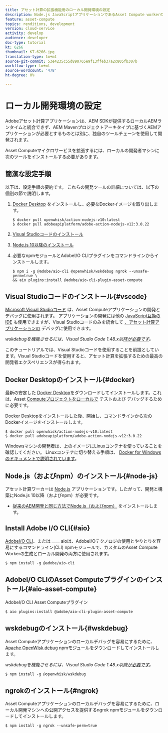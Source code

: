 ```yaml
---
title: アセット計算の拡張機能用のローカル開発環境の設定
description: Node.js JavaScriptアプリケーションであるAsset Compute workerの開発には、Node.jsや様々なnpmモジュール、Docker DesktopやMicrosoft Visual Studioコードなど、従来のAEMの開発とは異なる特定の開発ツールが必要です。
feature: asset-compute
topics: renditions, development
version: cloud-service
activity: develop
audience: developer
doc-type: tutorial
kt: 6266
thumbnail: KT-6266.jpg
translation-type: tm+mt
source-git-commit: 53e4235c55d890765e9f13ffeb37a2c805fb307b
workflow-type: tm+mt
source-wordcount: '478'
ht-degree: 0%

---
```



# ローカル開発環境の設定

Adobeアセット計算アプリケーションは、AEM SDKが提供するローカルAEMランタイムと統合できず、AEM Mavenプロジェクトアーキタイプに基づくAEMアプリケーションが必要とするものとは別に、独自のツールチェーンを使用して開発されます。

Asset Computeマイクロサービスを拡張するには、ローカルの開発者マシンに次のツールをインストールする必要があります。

## 簡潔な設定手順

以下は、設定手順の要約です。 これらの開発ツールの詳細については、以下の個別の節で説明します。

1. [Docker Desktop](https://www.docker.com/products/docker-desktop) をインストールし、必要なDockerイメージを取り出します。

   ```
   $ docker pull openwhisk/action-nodejs-v10:latest
   $ docker pull adobeapiplatform/adobe-action-nodejs-v12:3.0.22
   ```

1. [Visual Studioコードのインストール](https://code.visualstudio.com/download)
1. [Node.js 10以降のインストール](../../local-development-environment/development-tools.md#node-js)
1. 必要なnpmモジュールとAdobeI/O CLIプラグインをコマンドラインからインストールします。

   ```
   $ npm i -g @adobe/aio-cli @openwhisk/wskdebug ngrok --unsafe-perm=true \
   && aio plugins:install @adobe/aio-cli-plugin-asset-compute
   ```

## Visual Studioコードのインストール{#vscode}

[Microsoft Visual Studioコード](https://code.visualstudio.com/download) は、Asset Computeアプリケーションの開発とデバッグに使用されます。 アプリケーションの開発には他の [JavaScript互換のIDE](../../local-development-environment/development-tools.md#set-up-the-development-ide) も使用できますが、Visual Studioコードのみを統合して [、アセット計算アプリケーションの](../test-debug/debug.md) デバッグに使用できます。

_wskdebugを機能させるには、Visual Studio Code 1.48.x以[降が必要です](#wskdebug)。_

このチュートリアルでは、Visual Studioコードを使用することを前提としています。Visual Studioコードを使用すると、アセット計算を拡張するための最高の開発者エクスペリエンスが得られます。

## Docker Desktopのインストール{#docker}

最新の安定した [Docker Desktop](https://www.docker.com/products/docker-desktop)をダウンロードしてインストールします。これは、Asset [Computeプロジェクトをローカルで](../test-debug/test.md) テストおよび [](../test-debug/debug.md) デバッグするために必要です。

Docker Desktopをインストールした後、開始し、コマンドラインから次のDockerイメージをインストールします。

```
$ docker pull openwhisk/action-nodejs-v10:latest
$ docker pull adobeapiplatform/adobe-action-nodejs-v12:3.0.22
```

Windowsマシンの開発者は、上のイメージにLinuxコンテナを使っていることを確認してください。 Linuxコンテナに切り替える手順は、 [Docker for Windowsのドキュメントで説明されています](https://docs.docker.com/docker-for-windows/)。

## Node.js（およびnpm）のインストール{#node-js}

アセット計算ワーカーは [Node.js](https://nodejs.org/) アプリケーションです。したがって、開発と構築にNode.js 10以降（およびnpm）が必要です。

+ [従来のAEM開発と同じ方法でNode.js（およびnpm）](../../local-development-environment/development-tools.md#node-js) をインストールします。

## Install Adobe I/O CLI{#aio}

[AdobeI/O CLI](../../local-development-environment/development-tools.md#aio-cli)、または ____ aioは、AdobeI/Oテクノロジの使用とやりとりを容易にするコマンドライン(CLI) npmモジュールで、カスタムのAsset Compute Workerの生成とローカル開発の両方に使用されます。

```
$ npm install -g @adobe/aio-cli
```

## AdobeI/O CLIのAsset Computeプラグインのインストール{#aio-asset-compute}

AdobeI/O CLI Asset Computeプラグイン [](https://github.com/adobe/aio-cli-plugin-asset-compute)

```
$ aio plugins:install @adobe/aio-cli-plugin-asset-compute
```

## wskdebugのインストール{#wskdebug}

Asset Computeアプリケーションのローカルデバッグを容易にするために、 [Apache OpenWisk debug](https://www.npmjs.com/package/@openwhisk/wskdebug) npmモジュールをダウンロードしてインストールします。

_wskdebugを機能させるには、Visual Studio Code 1.48.x以[降が必要です](#wskdebug)。_

```
$ npm install -g @openwhisk/wskdebug
```

## ngrokのインストール{#ngrok}

Asset Computeアプリケーションのローカルデバッグを容易にするために、ローカル開発マシンへの公開アクセスを提供するngrok [](https://www.npmjs.com/package/ngrok) npmモジュールをダウンロードしてインストールします。

```
$ npm install -g ngrok --unsafe-perm=true
```
